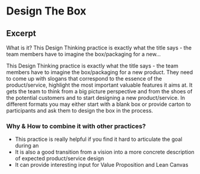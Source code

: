 # Design The Box

## Excerpt

What is it? This Design Thinking practice is exactly what the title says - the team members have to imagine the box/packaging for a new…

This Design Thinking practice is exactly what the title says - the team members have to imagine the box/packaging for a new product. They need to come up with slogans that correspond to the essence of the product/service, highlight the most important valuable features it aims at. It gets the team to think from a big picture perspective and from the shoes of the potential customers and to start designing a new product/service. In different formats you may either start with a blank box or provide carton to participants and ask them to design the box in the process.

### Why &amp; How to combine it with other practices?

- This practice is really helpful if you find it hard to articulate the goal during an
- It is also a good transition from a vision into a more concrete description of expected product/service design
- It can provide interesting input for Value Proposition and Lean Canvas
